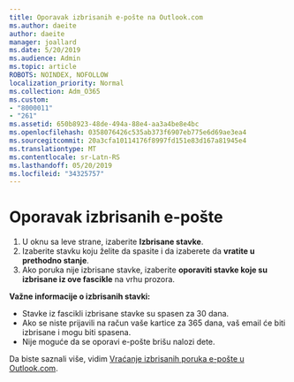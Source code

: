 ```yaml
---
title: Oporavak izbrisanih e-pošte na Outlook.com
ms.author: daeite
author: daeite
manager: joallard
ms.date: 5/20/2019
ms.audience: Admin
ms.topic: article
ROBOTS: NOINDEX, NOFOLLOW
localization_priority: Normal
ms.collection: Adm_O365
ms.custom:
- "8000011"
- "261"
ms.assetid: 650b8923-48de-494a-88e4-aa3a4be8e4bc
ms.openlocfilehash: 0358076426c535ab373f6907eb775e6d69ae3ea4
ms.sourcegitcommit: 20a3cfa10114176f8997fd151e83d167a81945e4
ms.translationtype: MT
ms.contentlocale: sr-Latn-RS
ms.lasthandoff: 05/20/2019
ms.locfileid: "34325757"
---
```

# <a name="recover-deleted-email"></a>Oporavak izbrisanih e-pošte

1. U oknu sa leve strane, izaberite **Izbrisane stavke**.
2. Izaberite stavku koju želite da spasite i da izaberete da **vratite u prethodno stanje**.
3. Ako poruka nije izbrisane stavke, izaberite **oporaviti stavke koje su izbrisane iz ove fascikle** na vrhu prozora.

 **Važne informacije o izbrisanih stavki:**
  
- Stavke iz fascikli izbrisane stavke su spasen za 30 dana.
- Ako se niste prijavili na račun vaše kartice za 365 dana, vaš email će biti izbrisane i mogu biti spasena.
- Nije moguće da se oporavi e-pošte brišu nalozi dete.

Da biste saznali više, vidim [Vraćanje izbrisanih poruka e-pošte u Outlook.com](https://go.microsoft.com/fwlink/p/?linkid=873117).